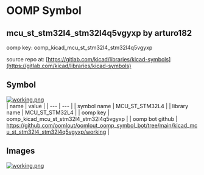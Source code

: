 # OOMP Symbol  
## mcu_st_stm32l4_stm32l4q5vgyxp  by arturo182  
  
oomp key: oomp_kicad_mcu_st_stm32l4_stm32l4q5vgyxp  
  
source repo at: [https://gitlab.com/kicad/libraries/kicad-symbols](https://gitlab.com/kicad/libraries/kicad-symbols)  
## Symbol  
  
[![working.png](working_600.png)](working.png)  
| name | value | 
| --- | --- | 
| symbol name | MCU_ST_STM32L4 | 
| library name | MCU_ST_STM32L4 | 
| oomp key | oomp_kicad_mcu_st_stm32l4_stm32l4q5vgyxp | 
| oomp bot github | https://github.com/oomlout/oomlout_oomp_symbol_bot/tree/main/kicad_mcu_st_stm32l4_stm32l4q5vgyxp/working | 
## Images  
  
[![working.png](working_140.png)](working.png)  
